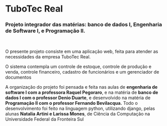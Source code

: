# TuboTec Real
<h3><strong>Projeto integrador das matérias: banco de dados I, Engenharia de Software I, e Programação II.</strong></h3><br>
<p>O presente projeto consiste em uma aplicação web, feita para atender as necessidades da empresa TuboTec Real.</p>
<p>O sistema contempla um controle de estoque, controle de produção e venda, controle financeiro, cadastro de funcionários e um gerenciador de documentos</p>
<p>A organização do projeto foi pensada e feita nas aulas de <strong>engenharia de software I com a professora Raquel Pegoraro</strong>, e na matéria de <strong>banco de dados I com o professor Denio Duarte</strong>, e desenvolvido na matéria de <strong>Programação II com o professor Fernando Bevilacqua.</strong> Todo o desenvolvimento foi feito na linguagem python, utilizando django, pelas alunas <strong>Natalia Artini e Larissa Mones</strong>, de Ciência da Computação na Universidade Federal da Fronteira Sul</p>

